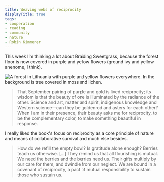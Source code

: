 ```yaml
---
title: Weaving webs of reciprocity
displayTitle: true
tags: 
- cooperation
- reading
- community
- nature
- Robin Kimmerer
---
```


This week I’m thinking a lot about Braiding Sweetgrass, because the forest floor is now covered in purple and yellow flowers (ground ivy and yellow anenome, I think).

![A forest in Lithuania with purple and yellow flowers everywhere. In the background is tree covered in moss and lichen.](https://d2w9rnfcy7mm78.cloudfront.net/11726744/original_cf802ce1f5a39dbc883b42bfc44b8dae.jpg?1619361996?bc=0)

> That September pairing of purple and gold is lived reciprocity; its wisdom is that the beauty of one is illuminated by the radiance of the other. Science and art, matter and spirit, indigenous knowledge and Western science—can they be goldenrod and asters for each other? When I am in their presence, their beauty asks me for reciprocity, to be the complementary color, to make something beautiful in response.

I really liked the book's focus on reciprocity as a core principle of nature and means of collaborative survival and much else besides.

> How do we refill the empty bowl? Is gratitude alone enough? Berries teach us otherwise. […] They remind us that all flourishing is mutual. We need the berries and the berries need us. Their gifts multiply by our care for them, and dwindle from our neglect. We are bound in a covenant of reciprocity, a pact of mutual responsibility to sustain those who sustain us.